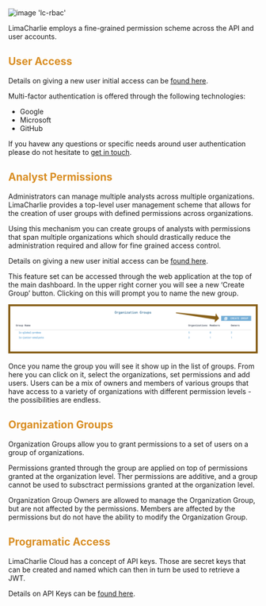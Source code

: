 <!-- leave the empty title here... the image below displays the info BUT the platform requires something here -->
###

![image 'lc-rbac'](https://storage.googleapis.com/lc-edu/content/images/logos/lc-access.png)

LimaCharlie employs a fine-grained permission scheme across the API and user accounts.

## <span style="color:#d98e24">User Access</span>

Details on giving a new user initial access can be [found here]().

Multi-factor authentication is offered through the following technologies:
* Google 
* Microsoft
* GitHub

If you havew any questions or specific needs around user authentication please do not hesitate to [get in touch](mailto:answers@limacharlie.io).

## <span style="color:#d98e24">Analyst Permissions</span>

Administrators can manage multiple analysts across multiple organizations. LimaCharlie provides a top-level user management scheme that allows for the creation of user groups with defined permissions across organizations.

Using this mechanism you can create groups of analysts with permissions that span multiple organizations which should drastically reduce the administration required and allow for fine grained access control.

Details on giving a new user initial access can be [found here](./user_access.md).

This feature set can be accessed through the web application at the top of the main dashboard. In the upper right corner you will see a new ‘Create Group’ button. Clicking on this will prompt you to name the new group.

![image 'Create Group'](./images/sc-create-group.png)

Once you name the group you will see it show up in the list of groups. From here you can click on it, select the organizations, set permissions and add users. Users can be a mix of owners and members of various groups that have access to a variety of organizations with different permission levels - the possibilities are endless.

## <span style="color:#d98e24">Organization Groups</span>
Organization Groups allow you to grant permissions to a set of users on a group of organizations.
 
Permissions granted through the group are applied on top of permissions granted at the organization level. Ther permissions are additive, and a group cannot be used to subsctract permissions granted at the organization level.

Organization Group Owners are allowed to manage the Organization Group, but are not affected by the permissions. Members are affected by the permissions but do not have the ability to modify the Organization Group.

## <span style="color:#d98e24">Programatic Access</span>

LimaCharlie Cloud has a concept of API keys. Those are secret keys that can be created and named which can then in turn be used to retrieve a JWT.

Details on API Keys can be [found here](./api_keys.md).
